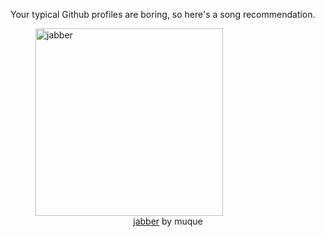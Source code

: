 Your typical Github profiles are boring, so here's a song recommendation.
<figure><img width="300" height="300" src="https://i.scdn.co/image/ab67616d0000b2731a615de1ffc2f5ebd19700c0" alt="jabber" /><figcaption align="center"><a href="https://open.spotify.com/track/5ucYLXCSafpbzkaPKeXmWX" target="_blank">jabber</a> by muque</figcaption></figure>
